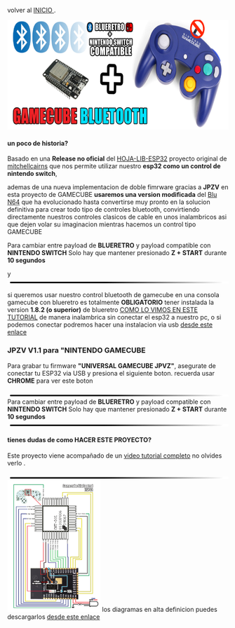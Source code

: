 
volver al [INICIO ](index.md).

<img src="imagenes/gamecube.png"
height="250">


#### un poco de historia?
Basado en una **Release no oficial** del [HOJA-LIB-ESP32](https://github.com/HandHeldLegend/HOJA-LIB-ESP32) proyecto original de [mitchellcairns](https://github.com/mitchellcairns) que nos permite utilizar nuestro **esp32 como un control de nintendo switch**, 

ademas de una nueva implementacion de doble fimrware gracias a **JPZV** en esta proyecto de GAMECUBE **usaremos una version modificada** del [Blu N64](https://github.com/JPZV/BluN64-ESP32) que ha evolucionado hasta convertirse muy pronto en la solucion definitiva para crear todo tipo de controles bluetooth, convirtiendo directamente nuestros controles clasicos de cable en unos inalambricos asi que dejen volar su imaginacion mientras hacemos un control tipo GAMECUBE

Para cambiar entre payload de **BLUERETRO** y payload compatible con **NINTENDO SWITCH** Solo hay que mantener presionado **Z + START** durante **10 segundos**

y 
<img src="imagenes/line.png"
height="5">

si queremos usar nuestro control bluetooth de gamecube en una consola gamecube con blueretro es totalmente **OBLIGATORIO** tener instalada la version **1.8.2 (o superior)** de blueretro [COMO LO VIMOS EN ESTE TUTORIAL](https://youtu.be/wpAVl-TC-Xg) de manera inalambrica sin conectar el esp32 a nuestro pc, o si podemos conectar podremos hacer una instalacion via usb [desde este enlace](blueretro.md)




### JPZV V1.1 para **"NINTENDO GAMECUBE** 
Para grabar tu firmware **"UNIVERSAL GAMECUBE JPVZ"**, asegurate de conectar tu ESP32 via USB y presiona el siguiente boton. recuerda usar **CHROME** para ver este boton


<script type="module" src="install-button.js?module"></script>
<esp-web-install-button manifest="firmware/firmware_build/GAMECUBE-UNIVERSAL-JPZV/manifest.json"></esp-web-install-button>

<img src="imagenes/line.png"
height="5">
Para cambiar entre payload de **BLUERETRO** y payload compatible con **NINTENDO SWITCH** Solo hay que mantener presionado **Z + START** durante **10 segundos**
<img src="imagenes/line.png"
height="5">


#### tienes dudas de como HACER ESTE PROYECTO?


Este proyecto viene acompañado de un [video tutorial completo](https://youtu.be/PrA_Gp_z_Fw) no olvides verlo .


<img src="imagenes/line.png"
height="5">
<img src="imagenes/diagrama-gamecube.png"
height="300">
los diagramas en alta definicion puedes descargarlos [desde este enlace](https://blogger.googleusercontent.com/img/b/R29vZ2xl/AVvXsEjYVVNazktb112lT7u4XjNIBYx66Q7ZrU1JEnDORoSN_dr5oF6VwJjzFlBq_9--vRPlnLuCCC0ZeR-Q2l0XOHA-yxPT9OLS_jmQW66kpnmaIo6EsBVNxMCNrLW_vvZOxvqQmX4dy-1L9-oVNl9p_gK25WHH4c-sWkrviOV0bqO5rNVDqb-AGMWPLQM97w/s3508/n64%20universal.png)

